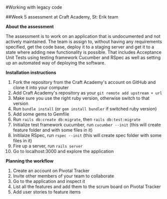#Working with legacy code

##Week 5 assessment at Craft Academy, St: Erik team

**About the assessment**

The assessment is to work on an application that is undocumented and not actively maintained. The team is assign to, without having any requirements specified, get the code base, deploy it to a staging server and get it to a state where adding new functionality is possible. That includes Acceptance Unit Tests using testing framework Cucumber and RSpec as well as setting up an automated way of deploying the software.

**Installation instructions**

1. Fork the repository from the Craft Academy's account on GitHub and clone it into your computer
2. Add Craft Academy's repository as your `git remote add upstream + url`
3. Make sure you use the right ruby version, otherwise switch to that version
4. Run `bundle install` (or `gem install bundler` if switched ruby version)
5. Add some gems to Gemfile
6. Run `rails db:create db:migrate`, then `rails db:test:migrate`
7. Initialize test framework cucumber, run `cucumber --init` (this will create feature folder and with some files in it)
8. Initilaize RSpec, run `rspec --init` (this will create spec folder with some files in it)
9. Fire up a server, run `rails server`
10. Go to localhost:3000 and explore the application

**Planning the workflow**

1. Create an account on Pivotal Tracker
2. Invite other members of your team to collaborate
3. Go to the application and inspect it
4. List all the features and add them to the scrum board on Pivotal Tracker
5. Add user stories to feature items
